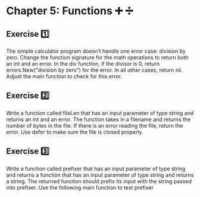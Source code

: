 # Chapter 5: Functions ➕ ➗ 

## Exercise 1️⃣
The simple calculator program doesn’t handle one error case: division by zero.
Change the function signature for the math operations to return both an int and
an error. In the div function, if the divisor is 0, return errors.New("division
by zero") for the error. In all other cases, return nil. Adjust the main function
to check for this error.

## Exercise 2️⃣
Write a function called fileLen that has an input parameter of type string and
returns an int and an error. The function takes in a filename and returns the
number of bytes in the file. If there is an error reading the file, return the error.
Use defer to make sure the file is closed properly.

## Exercise 3️⃣	
Write a function called prefixer that has an input parameter of type string
and returns a function that has an input parameter of type string and returns a
string. The returned function should prefix its input with the string passed into
prefixer. Use the following main function to test prefixer